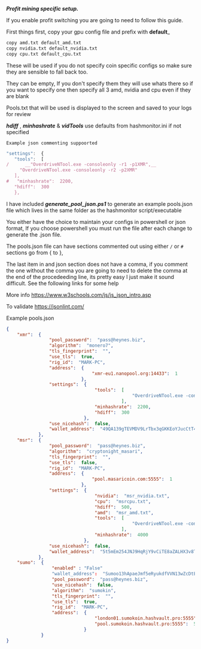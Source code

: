 ***Profit mining specific setup.***

If you enable profit switching you are going to need to follow this guide.

First things first, copy your gpu config file and prefix with __default___ 
``` bash
copy amd.txt default_amd.txt
copy nvidia.txt default_nvidia.txt
copy cpu.txt default_cpu.txt
```

These will be used if you do not specify coin specific configs so make sure they are sensible to fall back too.

They can be empty, If you don't specify them they will use whats there so if you want to specify one then specify all 3 amd, nvidia and cpu even if they are blank

Pools.txt that will be used is displayed to the screen and saved to your logs for review

**_**hdiff**_** , **_minhashrate_** &  **_vidTools_**   use defaults from hashmonitor.ini if not specified

`Example json commenting suppoorted `
 ``` js
 "settings":  {
    "tools":  [
/      __"OverdriveNTool.exe -consoleonly -r1 -p1XMR",__
      "OverdriveNTool.exe -consoleonly -r2 -p2XMR"
    ],
 #   "minhashrate":  2200,
    "hdiff":  300
    },
```  

                            
I have included **_generate_pool_json.ps1_** to generate an example pools.json file which lives in the same folder as the hashmonitor script/executable

You either have the choice to maintain your configs in powershell or json format, If you choose powershell you must run the file after each change to generate the .json file.

The pools.json file can have sections commented out using either `/` or `#` sections go from { to },

The last item in and json section does not have a comma, if you comment the one without the comma you are going to need to delete the comma at the end of the procedeeding line, its pretty easy I just make it sound difficult. See the following links for some help

More info
https://www.w3schools.com/js/js_json_intro.asp

To validate
https://jsonlint.com/

Example pools.json
``` json
{
    "xmr":  {
                "pool_password":  "pass@heynes.biz",
                "algorithm":  "monero7",
                "tls_fingerprint":  "",
                "use_tls":  true,
                "rig_id":  "MARK-PC",
                "address":  {
                                "xmr-eu1.nanopool.org:14433":  1
                            },
                "settings":  {
                                 "tools":  [
                                               "OverdriveNTool.exe -consoleonly -r2 -p2XMR"
                                           ],
                                 "minhashrate":  2200,
                                 "hdiff":  300
                             },
                "use_nicehash":  false,
                "wallet_address":  "49QA139gTEVMDV9LrTbx3qGKKEoYJucCtT4t5oUHHWfPBQbKc4MdktXfKSeT1ggoYVQhVsZcPAMphRS8vu8oxTf769NDTMu.MARK-PC/pass@heynes.biz"
            },
    "msr":  {
                "pool_password":  "pass@heynes.biz",
                "algorithm":  "cryptonight_masari",
                "tls_fingerprint":  "",
                "use_tls":  false,
                "rig_id":  "MARK-PC",
                "address":  {
                                "pool.masaricoin.com:5555":  1
                            },
                "settings":  {
                                 "nvidia":  "msr_nvidia.txt",
                                 "cpu":  "msrcpu.txt",
                                 "hdiff":  500,
                                 "amd":  "msr_amd.txt",
                                 "tools":  [
                                               "OverdriveNTool.exe -consoleonly -r1 -p1XMR"
                                           ],
                                 "minhashrate":  4000
                             },
                "use_nicehash":  false,
                "wallet_address":  "5t5mEm254JNJ9HqRjY9vCiTE8aZALHX3v8TqhyQ3TTF9VHKZQXkRYjPDweT9kK4rJw7dDLtZXGjav2z9y24vXCdRc4mgijA99QZ94AZzaz+80000"
            },
    "sumo":  {
                 "enabled" : "False"
                 "wallet_address":  "Sumoo13hApaeJmf5eRyukdfVVN13wZcDtEvPqzgzNJ2PDuVY5Z9Mrg2WkZQt5vbHwt8k2xV96aYJSVww33c9R6KNMMUjwcHVjSv",
                 "pool_password":  "pass@heynes.biz",
                 "use_nicehash":  false,
                 "algorithm":  "sumokin",
                 "tls_fingerprint":  "",
                 "use_tls":  true,
                 "rig_id":  "MARK-PC",
                 "address":  {
                                 "london01.sumokoin.hashvault.pro:5555":  50,
                                 "pool.sumokoin.hashvault.pro:5555":  50
                             }
             }
}
```

